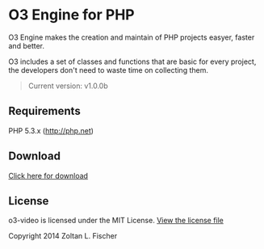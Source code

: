 # O3 Engine for PHP

O3 Engine makes the creation and maintain of PHP projects easyer, faster and better. 

O3 includes a set of classes and functions that are basic for every project, the developers don't need to waste time on collecting them.

> Current version: v1.0.0b

## Requirements

PHP 5.3.x (http://php.net)

## Download

[Click here for download](https://github.com/zoli-fischer/o3/raw/master/o3.zip)

## License

o3-video is licensed under the MIT License. [View the license file](LICENSE)

Copyright 2014 Zoltan L. Fischer